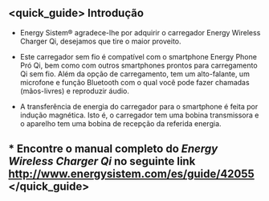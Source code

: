 ## <quick_guide> Introdução

* Energy Sistem® agradece-lhe por adquirir o carregador Energy Wireless Charger Qi, desejamos que tire o maior proveito.

* Este carregador sem fio é compatível com o smartphone Energy Phone Pró Qi, bem como com outros smartphones prontos para carregamento Qi sem fio. Além da opção de carregamento, tem um alto-falante, um microfone e função Bluetooth com o qual você pode fazer chamadas (mãos-livres) e reproduzir áudio.

* A transferência de energia do carregador para o smartphone é feita por indução magnética. Isto é, o carregador tem uma bobina transmissora e o aparelho tem uma bobina de recepção da referida energia.

## <unique> * Encontre o manual completo do *Energy Wireless Charger Qi* no seguinte link http://www.energysistem.com/es/guide/42055</unique> </quick_guide>
